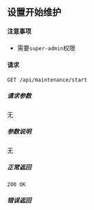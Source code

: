 ## 设置开始维护

#### 注意事项

- 需要`super-admin`权限

#### 请求

```
GET /api/maintenance/start
```

##### 请求参数

无

##### 参数说明

无

##### 正常返回

```
200 OK
```

##### 错误返回
